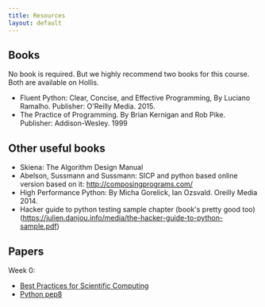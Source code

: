 ```yaml
---
title: Resources
layout: default
---
```



## Books

No book is required. But we highly recommend two books for this course. Both are available on Hollis.

- Fluent Python: Clear, Concise, and Effective Programming, By Luciano Ramalho.
Publisher: O'Reilly Media. 2015.
- The Practice of Programming. By Brian Kernigan and Rob Pike. Publisher: Addison-Wesley. 1999

## Other useful books

- Skiena: The Algorithm Design Manual
- Abelson, Sussmann and Sussmann: SICP and python based online version based on it: http://composingprograms.com/
- High Performance Python: By Micha Gorelick, Ian Ozsvald. Oreilly Media 2014.
- Hacker guide to python testing sample chapter (book's pretty good too) (https://julien.danjou.info/media/the-hacker-guide-to-python-sample.pdf)


## Papers

Week 0:

- [Best Practices for Scientific Computing](http://iacs-courses.seas.harvard.edu/courses/cs207/resources/BestPratices.pdf)
- [Python pep8](https://www.python.org/dev/peps/pep-0008/)
